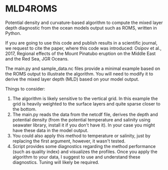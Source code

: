 # MLD4ROMS
Potential density and curvature-based algorithm to compute the mixed layer depth diagnostic from the ocean models output such as ROMS, written in Python.

If you are going to use this code and publish results in a scientific journal, we request to cite the paper, where this code was introduced:
Osipov et al., 2017, Regional effects of the Mount Pinatubo eruption on the Middle East and the Red Sea, JGR Oceans.

The main.py and sample_data.nc files provide a minimal example based on the ROMS output to illustrate the algorithm. You will need to modify it to derive the mixed layer depth (MLD) based on your model output.

Things to consider:
1. The algorithm is likely sensitive to the vertical grid. In this example the grid is heavily weighted to the surface layers and quite sparse closer to the bottom.
2. The main.py reads the data from the netcdf file, derives the depth and potential density (from the potential temperature and salinity using seawater library, install it if you don't have it). In your case you might have these data in the model output.
3. You could also apply this method to temperature or salinity, just by replacing the first argument, however, it wasn't tested.
4. Script provides some diagnostics regarding the method performance (such as quality index) and visualizes the profiles. Once you apply the algorithm to your data, I suggest to use and understand these diagnostics. Tuning will likely be required.
